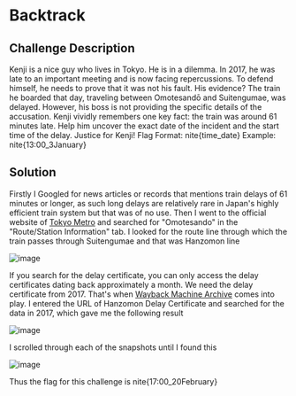 # Backtrack

## Challenge Description

Kenji is a nice guy who lives in Tokyo. He is in a dilemma. In 2017, he was late to an important meeting and is now facing repercussions. To defend himself, he needs to prove that it was not his fault. His evidence? The train he boarded that day, traveling between Omotesandō and Suitengumae, was delayed. However, his boss is not providing the specific details of the accusation. Kenji vividly remembers one key fact: the train was around 61 minutes late. Help him uncover the exact date of the incident and the start time of the delay. Justice for Kenji!
Flag Format: nite{time_date} Example: nite{13:00_3January}

## Solution

Firstly I Googled for news articles or records that mentions train delays of 61 minutes or longer, as such long delays are relatively rare in Japan's highly efficient train system but that was of no use. Then I went to the official website of [Tokyo Metro](https://www.tokyometro.jp/lang_en/index.html) and searched for "Omotesando" in the "Route/Station Information" tab. I looked for the route line through which the train passes through Suitengumae and that was Hanzomon line

![image](https://github.com/user-attachments/assets/a635f209-d1f3-4aad-9dfb-1a23bbff4351)

If you search for the delay certificate, you can only access the delay certificates dating back approximately a month. We need the delay certificate from 2017. That's when [Wayback Machine Archive](https://web.archive.org/) comes into play. I entered the URL of Hanzomon Delay Certificate and searched for the data in 2017, which gave me the following result

![image](https://github.com/user-attachments/assets/7989c2e3-e9b6-49ce-8a39-5ddaf1d03e67)

I scrolled through each of the snapshots until I found this

![image](https://github.com/user-attachments/assets/dd187db7-c9b6-4816-bc1d-5730dc328e37)

Thus the flag for this challenge is nite{17:00_20February}





